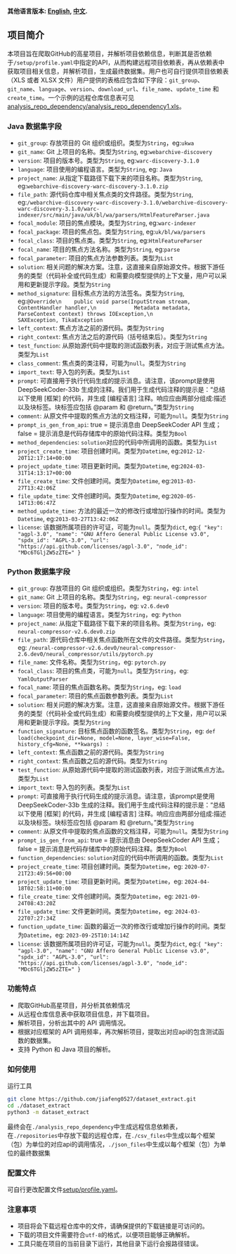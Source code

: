 **其他语言版本: [English](README.md), [中文](README_zh.md).**

## 项目简介

本项目旨在爬取GitHub的高星项目，并解析项目依赖信息，判断其是否依赖于`/setup/profile.yaml`中指定的API，从而构建远程项目依赖表，再从依赖表中获取项目相关信息，并解析项目，生成最终数据集。用户也可自行提供项目依赖表（XLS 或者 XLSX 文件）用户提供的表格应包含如下字段：`git_group`、`git_name`、`language`、`version`、`download_url`、`file_name`、`update_time` 和 `create_time`。一个示例的远程仓库信息表可见[analysis_repo_dependency/analysis_repo_dependency1.xls](analysis_repo_dependency/analysis_repo_dependency1.xls)。

### Java 数据集字段

- `git_group`: 存放项目的 Git 组织或组织。类型为`String`，eg:`ukwa`
- `git_name`: Git 上项目的名称。类型为`String`, eg:`webarchive-discovery`
- `version`: 项目的版本号。类型为`String`, eg:`warc-discovery-3.1.0`
- `language`: 项目使用的编程语言。类型为`String`, eg: `Java`
- `project_name`: 从指定下载路径下载下来的项目名称。类型为`String`, eg:`webarchive-discovery-warc-discovery-3.1.0.zip`
- `file_path`: 源代码仓库中相关焦点类的文件路径。类型为`String`, eg:`/webarchive-discovery-warc-discovery-3.1.0/webarchive-discovery-warc-discovery-3.1.0/warc-indexer/src/main/java/uk/bl/wa/parsers/HtmlFeatureParser.java`
- `focal_module`: 项目的焦点模块。类型为`String`, eg:`warc-indexer`
- `focal_package`: 项目的焦点包。类型为`String`, eg:`uk/bl/wa/parsers`
- `focal_class`: 项目的焦点类。类型为`String`, eg:`HtmlFeatureParser`
- `focal_name`: 项目的焦点方法名称。类型为`String`, eg:`parse`
- `focal_parameter`: 项目的焦点方法参数列表。类型为`List` 
- `solution`: 相关问题的解决方案。注意，这直接来自原始源文件。根据下游任务的类型（代码补全或代码生成）和需要向模型提供的上下文量，用户可以采用和更新提示字段。类型为`String`
- `method_signature`: 目标焦点方法的方法签名。类型为`String`, eg:`@Override\n    public void parse(InputStream stream, ContentHandler handler,\n            Metadata metadata, ParseContext context) throws IOException,\n            SAXException, TikaException`
- `left_context`: 焦点方法之前的源代码。类型为`String`
- `right_context`: 焦点方法之后的源代码（括号结束后）。类型为`String`
- `test_function`: 从原始源代码中提取的测试函数列表，对应于测试焦点方法。类型为`List`
- `class_comment`: 焦点类的类注释，可能为`null`。类型为`String`
- `import_text`: 导入包的列表。类型为`List`
- `prompt`: 可直接用于执行代码生成的提示消息。请注意，该prompt是使用 DeepSeekCoder-33b 生成的注释。我们用于生成代码注释的提示是：“总结以下使用 [框架] 的代码，并生成 [编程语言] 注释。响应应由两部分组成:描述以及块标签。块标签应包括 @param 和 @return。”类型为`String`
- `comment`: 从原文件中提取的焦点方法的文档注释，可能为`null`。类型为`String`
- `prompt_is_gen_from_api`: true = 提示消息由 DeepSeekCoder API 生成；false = 提示消息是代码存储库中的原始代码注释。类型为`Bool`
- `method_dependencies`: `solution`对应的代码中所调用的函数。类型为`List`
- `project_create_time`: 项目创建时间。类型为`Datetime`, eg:`2012-12-20T12:17:14+00:00`
- `project_update_time`: 项目更新时间。类型为`Datetime`, eg:`2024-03-31T14:13:17+00:00`
- `file_create_time`: 文件创建时间。类型为`Datetime`, eg:`2013-03-27T13:42:06Z`
- `file_update_time`: 文件创建时间。类型为`Datetime`, eg:`2020-05-14T13:06:47Z`
- `method_update_time`: 方法的最近一次的修改行或增加行操作的时间。类型为`Datetime`, eg:`2013-03-27T13:42:06Z`
- `license`: 该数据所属项目的许可证，可能为`null`。类型为`dict`, eg:`{
        "key": "agpl-3.0",
        "name": "GNU Affero General Public License v3.0",
        "spdx_id": "AGPL-3.0",
        "url": "https://api.github.com/licenses/agpl-3.0",
        "node_id": "MDc6TGljZW5zZTE="
      }`

### Python 数据集字段

- `git_group`: 存放项目的 Git 组织或组织。类型为`String`，eg: `intel`
- `git_name`: Git 上项目的名称。类型为`String`，eg: `neural-compressor`
- `version`: 项目的版本号。类型为`String`，eg: `v2.6.dev0`
- `language`: 项目使用的编程语言。类型为`String`，eg: `Python`
- `project_name`: 从指定下载路径下载下来的项目名称。类型为`String`，eg: `neural-compressor-v2.6.dev0.zip`
- `file_path`: 源代码仓库中相关焦点函数所在文件的文件路径。类型为`String`，eg: `/neural-compressor-v2.6.dev0/neural-compressor-2.6.dev0/neural_compressor/utils/pytorch.py`
- `file_name`: 文件名称。类型为`String`，eg: `pytorch.py`
- `focal_class`: 项目的焦点类，可能为`null`。类型为`String`，eg: `YamlOutputParser`
- `focal_name`: 项目的焦点函数名称。类型为`String`，eg: `load`
- `focal_parameter`: 项目的焦点函数参数列表。类型为`List`
- `solution`: 相关问题的解决方案。注意，这直接来自原始源文件。根据下游任务的类型（代码补全或代码生成）和需要向模型提供的上下文量，用户可以采用和更新提示字段。类型为`String`
- `function_signature`: 目标焦点函数的函数签名。类型为`String`，eg: `def load(checkpoint_dir=None, model=None, layer_wise=False, history_cfg=None, **kwargs) :`
- `left_context`: 焦点函数之前的源代码。类型为`String`
- `right_context`: 焦点函数之后的源代码。类型为`String`
- `test_function`: 从原始源代码中提取的测试函数列表，对应于测试焦点方法。类型为`List`
- `import_text`: 导入包的列表。类型为`List`
- `prompt`: 可直接用于执行代码生成的提示消息。请注意，该prompt是使用 DeepSeekCoder-33b 生成的注释。我们用于生成代码注释的提示是：“总结以下使用 [框架] 的代码，并生成 [编程语言] 注释。响应应由两部分组成:描述以及块标签。块标签应包括 @param 和 @return。”类型为`String`
- `comment`: 从原文件中提取的焦点函数的文档注释，可能为`null`。类型为`String`
- `prompt_is_gen_from_api`: true = 提示消息由 DeepSeekCoder API 生成；false = 提示消息是代码存储库中的原始代码注释。类型为`Bool`
- `function_dependencies`: `solution`对应的代码中所调用的函数。类型为`List`
- `project_create_time`: 项目创建时间。类型为`Datetime`，eg: `2020-07-21T23:49:56+00:00`
- `project_update_time`: 项目更新时间。类型为`Datetime`，eg: `2024-04-18T02:58:11+00:00`
- `file_create_time`: 文件创建时间。类型为`Datetime`，eg: `2021-09-24T08:43:20Z`
- `file_update_time`: 文件更新时间。类型为`Datetime`，eg: `2024-03-22T07:27:34Z`
- `function_update_time`: 函数的最近一次的修改行或增加行操作的时间。类型为`Datetime`，eg: `2023-09-25T10:14:14Z`
- `license`: 该数据所属项目的许可证，可能为`null`。类型为`dict`, eg:`{
        "key": "agpl-3.0",
        "name": "GNU Affero General Public License v3.0",
        "spdx_id": "AGPL-3.0",
        "url": "https://api.github.com/licenses/agpl-3.0",
        "node_id": "MDc6TGljZW5zZTE="
      }`

### 功能特点

- 爬取GitHub高星项目，并分析其依赖情况
- 从远程仓库信息表中获取项目信息，并下载项目。
- 解析项目，分析出其中的 API 调用情况。
- 根据对应框架的 API 调用频率，再次解析项目，提取出对应api的包含测试函数的数据集。
- 支持 Python 和 Java 项目的解析。

### 如何使用

运行工具
```sh
git clone https://github.com/jiafeng0527/dataset_extract.git  
cd ./dataset_extract  
python3 -m dataset_extract  
```
最终会在`./analysis_repo_dependency`中生成远程信息依赖表，在`./repositories`中存放下载的远程仓库，在`./csv_files`中生成以每个框架（包）为单位的对应api的调用情况，`./json_files`中生成以每个框架（包）为单位的最终数据集

### 配置文件
可自行更改配置文件[setup/profile.yaml](setup/profile.yaml)。

### 注意事项

- 项目将会下载远程仓库中的文件，请确保提供的下载链接是可访问的。
- 下载的项目文件需要符合`utf-8`的格式，以便项目能够正确解析。
- 工具只能在项目的当前目录下运行，其他目录下运行会报路径错误。
